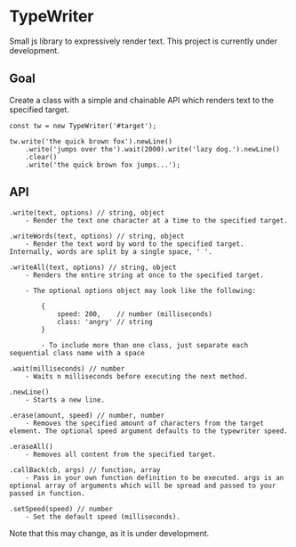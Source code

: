 # TypeWriter
Small js library to expressively render text. This project is currently under development.

## Goal
Create a class with a simple and chainable API which renders text to the specified target.
```
const tw = new TypeWriter('#target');

tw.write('the quick brown fox').newLine()
    .write('jumps over the').wait(2000).write('lazy dog.').newLine()
    .clear()
    .write('the quick brown fox jumps...');
```

## API
```
.write(text, options) // string, object
    - Render the text one character at a time to the specified target.

.writeWords(text, options) // string, object
    - Render the text word by word to the specified target. Internally, words are split by a single space, ' '.

.writeAll(text, options) // string, object
    - Renders the entire string at once to the specified target.

    - The optional options object may look like the following:

        {
            speed: 200,    // number (milliseconds)
            class: 'angry' // string
        }

        - To include more than one class, just separate each sequential class name with a space

.wait(milliseconds) // number
    - Waits n milliseconds before executing the next method.

.newLine()
    - Starts a new line.

.erase(amount, speed) // number, number
    - Removes the specified amount of characters from the target element. The optional speed argument defaults to the typewriter speed.

.eraseAll()
    - Removes all content from the specified target.

.callBack(cb, args) // function, array
    - Pass in your own function definition to be executed. args is an optional array of arguments which will be spread and passed to your passed in function.

.setSpeed(speed) // number
    - Set the default speed (milliseconds).
```
Note that this may change, as it is under development.

